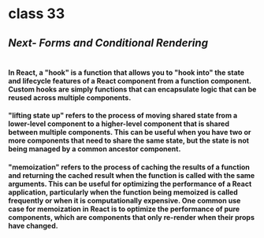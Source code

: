 # class 33
## _Next- Forms and Conditional Rendering_
#
#### In React, a "hook" is a function that allows you to "hook into" the state and lifecycle features of a React component from a function component. Custom hooks are simply functions that can encapsulate logic that can be reused across multiple components.

#### "lifting state up" refers to the process of moving shared state from a lower-level component to a higher-level component that is shared between multiple components. This can be useful when you have two or more components that need to share the same state, but the state is not being managed by a common ancestor component.

#### "memoization" refers to the process of caching the results of a function and returning the cached result when the function is called with the same arguments. This can be useful for optimizing the performance of a React application, particularly when the function being memoized is called frequently or when it is computationally expensive. One common use case for memoization in React is to optimize the performance of pure components, which are components that only re-render when their props have changed. 
